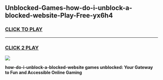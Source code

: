 
## Unblocked-Games-how-do-i-unblock-a-blocked-website-Play-Free-yx6h4
<h3>
<a href="https://premium76.site?title=how-do-i-unblock-a-blocked-website&ref=18A1">CLICK TO PLAY</a></h3>
<hr>

<h3>
<a href="https://premium76.site?title=how-do-i-unblock-a-blocked-website&ref=18A1">CLICK 2 PLAY</a>
  
</h3>

<a href="https://premium76.site?title=how-do-i-unblock-a-blocked-website&ref=18A1"><img src="https://clearcache.store/games.png"></a>


**how-do-i-unblock-a-blocked-website games unblocked: Your Gateway to Fun and Accessible Online Gaming**
